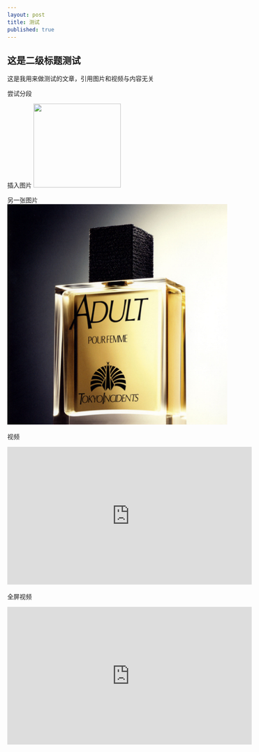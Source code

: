 ```yaml
---
layout: post
title: 测试
published: true
---
```


## 这是二级标题测试

这是我用来做测试的文章，引用图片和视频与内容无关

尝试分段

插入图片
<img src="https://pic2.zhimg.com/v2-74d8a3fed0c141af26c3fcffbedb03b6_1200x500.jpg" width="200" height="192">

另一张图片
![adult](/images/Folder.png)

视频

<iframe width="560" height="315" src="https://www.youtube.com/embed/5qap5aO4i9A" frameborder="0"></iframe>

全屏视频

<iframe width="560" height="315" src="https://www.youtube.com/embed/ktztBx-8onk" frameborder="0" allow="accelerometer; autoplay; encrypted-media; gyroscope; picture-in-picture" allowfullscreen></iframe>
